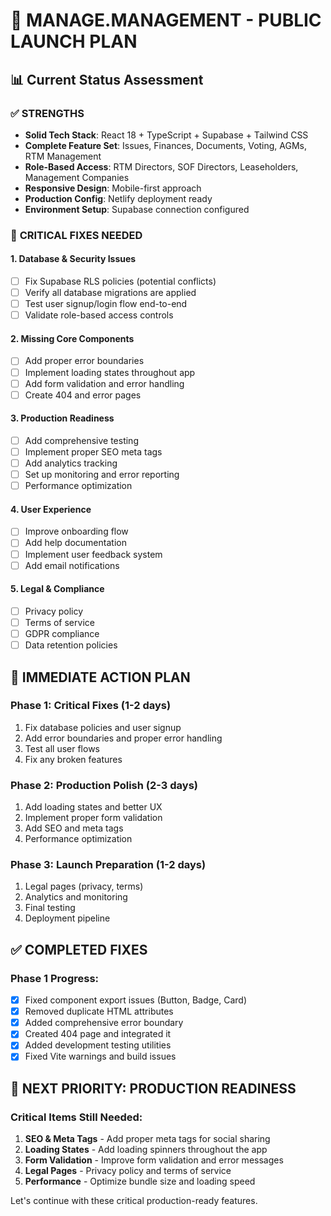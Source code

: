# 🚀 MANAGE.MANAGEMENT - PUBLIC LAUNCH PLAN

## 📊 Current Status Assessment

### ✅ **STRENGTHS**
- **Solid Tech Stack**: React 18 + TypeScript + Supabase + Tailwind CSS
- **Complete Feature Set**: Issues, Finances, Documents, Voting, AGMs, RTM Management
- **Role-Based Access**: RTM Directors, SOF Directors, Leaseholders, Management Companies
- **Responsive Design**: Mobile-first approach
- **Production Config**: Netlify deployment ready
- **Environment Setup**: Supabase connection configured

### 🔧 **CRITICAL FIXES NEEDED**

#### 1. **Database & Security Issues**
- [ ] Fix Supabase RLS policies (potential conflicts)
- [ ] Verify all database migrations are applied
- [ ] Test user signup/login flow end-to-end
- [ ] Validate role-based access controls

#### 2. **Missing Core Components**
- [ ] Add proper error boundaries
- [ ] Implement loading states throughout app
- [ ] Add form validation and error handling
- [ ] Create 404 and error pages

#### 3. **Production Readiness**
- [ ] Add comprehensive testing
- [ ] Implement proper SEO meta tags
- [ ] Add analytics tracking
- [ ] Set up monitoring and error reporting
- [ ] Performance optimization

#### 4. **User Experience**
- [ ] Improve onboarding flow
- [ ] Add help documentation
- [ ] Implement user feedback system
- [ ] Add email notifications

#### 5. **Legal & Compliance**
- [ ] Privacy policy
- [ ] Terms of service
- [ ] GDPR compliance
- [ ] Data retention policies

## 🎯 **IMMEDIATE ACTION PLAN**

### Phase 1: Critical Fixes (1-2 days)
1. Fix database policies and user signup
2. Add error boundaries and proper error handling
3. Test all user flows
4. Fix any broken features

### Phase 2: Production Polish (2-3 days)
1. Add loading states and better UX
2. Implement proper form validation
3. Add SEO and meta tags
4. Performance optimization

### Phase 3: Launch Preparation (1-2 days)
1. Legal pages (privacy, terms)
2. Analytics and monitoring
3. Final testing
4. Deployment pipeline

## ✅ **COMPLETED FIXES**

### Phase 1 Progress:
- [x] Fixed component export issues (Button, Badge, Card)
- [x] Removed duplicate HTML attributes
- [x] Added comprehensive error boundary
- [x] Created 404 page and integrated it
- [x] Added development testing utilities
- [x] Fixed Vite warnings and build issues

## 🚨 **NEXT PRIORITY: PRODUCTION READINESS**

### Critical Items Still Needed:
1. **SEO & Meta Tags** - Add proper meta tags for social sharing
2. **Loading States** - Add loading spinners throughout the app
3. **Form Validation** - Improve form validation and error messages
4. **Legal Pages** - Privacy policy and terms of service
5. **Performance** - Optimize bundle size and loading speed

Let's continue with these critical production-ready features.
